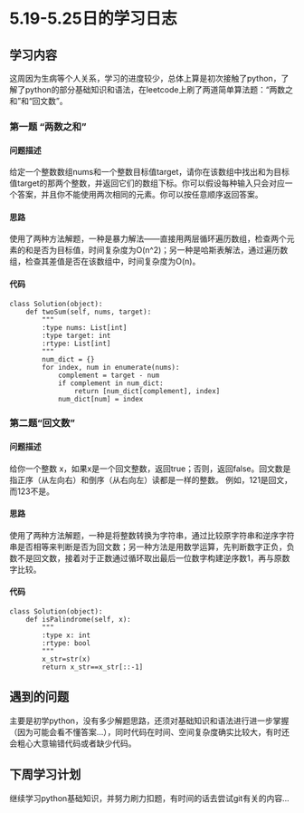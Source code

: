 # 5.19-5.25日的学习日志
## 学习内容
这周因为生病等个人关系，学习的进度较少，总体上算是初次接触了python，了解了python的部分基础知识和语法，在leetcode上刷了两道简单算法题：“两数之和”和“回文数”。
### 第一题 “两数之和”
#### 问题描述
给定一个整数数组nums和一个整数目标值target，请你在该数组中找出和为目标值target的那两个整数，并返回它们的数组下标。你可以假设每种输入只会对应一个答案，并且你不能使用两次相同的元素。你可以按任意顺序返回答案。
#### 思路
使用了两种方法解题，一种是暴力解法——直接用两层循环遍历数组，检查两个元素的和是否为目标值，时间复杂度为O(n^2)；另一种是哈斯表解法，通过遍历数组，检查其差值是否在该数组中，时间复杂度为O(n)。
#### 代码
```
class Solution(object):
    def twoSum(self, nums, target):
        """
        :type nums: List[int]
        :type target: int
        :rtype: List[int]
        """
        num_dict = {}
        for index, num in enumerate(nums):
            complement = target - num
            if complement in num_dict:
                return [num_dict[complement], index]
            num_dict[num] = index
```
### 第二题“回文数”
#### 问题描述
给你一个整数 x，如果x是一个回文整数，返回true；否则，返回false。回文数是指正序（从左向右）和倒序（从右向左）读都是一样的整数。
例如，121是回文，而123不是。
#### 思路 
使用了两种方法解题，一种是将整数转换为字符串，通过比较原字符串和逆序字符串是否相等来判断是否为回文数；另一种方法是用数学运算，先判断数字正负，负数不是回文数，接着对于正数通过循环取出最后一位数字构建逆序数1，再与原数字比较。
#### 代码
```
class Solution(object):
    def isPalindrome(self, x):
        """
        :type x: int
        :rtype: bool
        """
        x_str=str(x)
        return x_str==x_str[::-1]
```
## 遇到的问题
主要是初学python，没有多少解题思路，还须对基础知识和语法进行进一步掌握（因为可能会看不懂答案...），同时代码在时间、空间复杂度确实比较大，有时还会粗心大意输错代码或者缺少代码。
## 下周学习计划
继续学习python基础知识，并努力刷力扣题，有时间的话去尝试git有关的内容...



